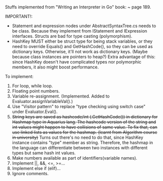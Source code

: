 ﻿Stuffs implemented from "Writing an Interpreter in Go" book:
    ~ page 189.

IMPORTANT!:
- Statement and expression nodes under AbstractSyntaxTree.cs needs to be class. 
Because they implement from IStatement and IExpression interfaces. Structs are
bad for type casting (polymorphism).
- HashKey MUST either be struct type for being stack variables, or they need to override Equals() and GetHashCode(),
so they can be used as dictionary keys. Otherwise, it'll not work as dictionary keys. (Maybe because class instances are pointers to heap?)
Extra advantage of this: since HashKey doesn't have complicated types nor polymorphic members, it also might boost performance.

To implement:

1. For loop, while loop.
2. Floating point numbers.
3. Variable re-assignment. (Implemented. Added to Evaluator.assignVariableVal().)
4. Use "Visitor pattern" to replace "type checking using switch case" under Evaluator.Eval().
5. ~~String keys are saved as hashcode/int (.GetHashCode()) in dictionary for Hashmap type in Aquarius lang.
   The hashcode version of the string and int values might happen to have collisions of same value. To fix
   that, can use linked lists as values for the hashmap. (learnt from Algorithm course in university)~~
   Turns out there's no need to do that, since HashKey instance contains "type" member as string. Therefore,
   the hashmap in the language can differentiate between two instances with different types but same hash int values.
6. Make numbers available as part of identifiers(variable names).
7. Implement ||, &&, <=, >=...
8. Implement else if (elif)...
9. Ignore comments.